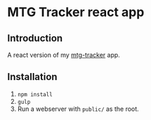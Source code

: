 # MTG Tracker react app

## Introduction
A react version of my [mtg-tracker](https://github.com/Harreh/mtg-tracker) app.

## Installation
1. `npm install`
2. `gulp`
3. Run a webserver with `public/` as the root.
